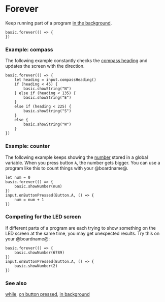 # Forever

Keep running part of a program 
[in the background](/reference/control/in-background).

```sig
basic.forever(() => {
})
```

### Example: compass

The following example constantly checks the 
[compass heading](/reference/input/compass-heading) 
and updates the screen with the direction.

```blocks
basic.forever(() => {
    let heading = input.compassHeading()
    if (heading < 45) {
        basic.showString("N")
    } else if (heading < 135) {
        basic.showString("E")
    }
    else if (heading < 225) {
        basic.showString("S")
    }
    else {
        basic.showString("W")
    }
})
```

### Example: counter

The following example keeps showing the [number](/reference/types/number) stored in a global variable.
When you press button `A`, the number gets bigger.
You can use a program like this to count things with your @boardname@.

```blocks
let num = 0
basic.forever(() => {
    basic.showNumber(num)
})
input.onButtonPressed(Button.A, () => {
    num = num + 1
})
```

### Competing for the LED screen

If different parts of a program are each trying 
to show something on the LED screen at the same time, 
you may get unexpected results.
Try this on your @boardname@:

```blocks
basic.forever(() => {
    basic.showNumber(6789)
})
input.onButtonPressed(Button.A, () => {
    basic.showNumber(2)
})
```

### See also

[while](/blocks/loops/while), [on button pressed](/reference/input/on-button-pressed), [in background](/reference/control/in-background)

